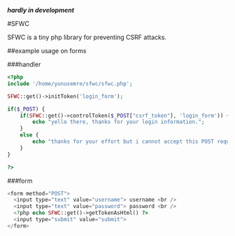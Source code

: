 **_hardly in development_**

#SFWC

SFWC is a tiny php library for preventing CSRF attacks.

##example usage on forms

###handler

```php
<?php
include '/home/yunusemre/sfwc/sfwc.php';

SFWC::get()->initToken('login_form');

if($_POST) {
    if(SFWC::get()->controlToken($_POST["csrf_token"], 'login_form')) {
        echo "yello there, thanks for your login information.";
    }
    else {
        echo "thanks for your effort but i cannot accept this POST request.";
    }
}

?>
```

###form

```php
<form method="POST">
  <input type="text" value="username"> username <br />
  <input type="text" value="password"> password <br />
  <?php echo SFWC::get()->getTokenAsHtml() ?>
  <input type="submit" value="submit">
</form>
```

